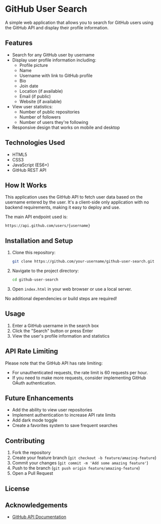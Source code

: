 # GitHub User Search

A simple web application that allows you to search for GitHub users using the GitHub API and display their profile information.

## Features

- Search for any GitHub user by username
- Display user profile information including:
  - Profile picture
  - Name
  - Username with link to GitHub profile
  - Bio
  - Join date
  - Location (if available)
  - Email (if public)
  - Website (if available)
- View user statistics:
  - Number of public repositories
  - Number of followers
  - Number of users they're following
- Responsive design that works on mobile and desktop

## Technologies Used

- HTML5
- CSS3
- JavaScript (ES6+)
- GitHub REST API

## How It Works

This application uses the GitHub API to fetch user data based on the username entered by the user. It's a client-side only application with no backend requirements, making it easy to deploy and use.

The main API endpoint used is:
```
https://api.github.com/users/{username}
```

## Installation and Setup

1. Clone this repository:
   ```bash
   git clone https://github.com/your-username/github-user-search.git
   ```

2. Navigate to the project directory:
   ```bash
   cd github-user-search
   ```

3. Open `index.html` in your web browser or use a local server.

No additional dependencies or build steps are required!

## Usage

1. Enter a GitHub username in the search box
2. Click the "Search" button or press Enter
3. View the user's profile information and statistics

## API Rate Limiting

Please note that the GitHub API has rate limiting:
- For unauthenticated requests, the rate limit is 60 requests per hour.
- If you need to make more requests, consider implementing GitHub OAuth authentication.

## Future Enhancements

- Add the ability to view user repositories
- Implement authentication to increase API rate limits
- Add dark mode toggle
- Create a favorites system to save frequent searches

## Contributing

1. Fork the repository
2. Create your feature branch (`git checkout -b feature/amazing-feature`)
3. Commit your changes (`git commit -m 'Add some amazing feature'`)
4. Push to the branch (`git push origin feature/amazing-feature`)
5. Open a Pull Request

## License
<!--This project is licensed under the MIT License - see the [LICENSE](LICENSE) file for details.-->

## Acknowledgements

- [GitHub API Documentation](https://docs.github.com/en/rest)
